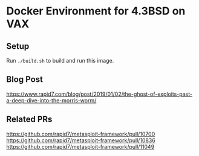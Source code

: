 # Docker Environment for 4.3BSD on VAX

## Setup

Run `./build.sh` to build and run this image.

## Blog Post

https://www.rapid7.com/blog/post/2019/01/02/the-ghost-of-exploits-past-a-deep-dive-into-the-morris-worm/

## Related PRs

https://github.com/rapid7/metasploit-framework/pull/10700  
https://github.com/rapid7/metasploit-framework/pull/10836  
https://github.com/rapid7/metasploit-framework/pull/11049
